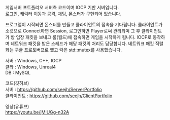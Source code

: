 게임서버 포트폴리오 서버측 코드이며 IOCP 기반 서버입니다. <br/>
로그인, 캐릭터 이동과 공격, 채팅, 몬스터가 구현되어 있습니다.<br/>

프로그램이 시작되면 몬스터를 만들고 클라이언트의 접속을 기다립니다. 클라이언트가 소켓으로 Connect하면 Session, 로그인하면 Player로써 관리되며
그 후 클라이언트가 방 입장 패킷을 보내고 룸(월드)에 접속하면 게임을 시작하게 됩니다.
IOCP로 동작하며 네트워크 패킷을 받은 스레드가 해당 패킷의 처리도 담당합니다. 
네트워크 패킷 직렬화는 구글 프로토버프로 했고 락은 std::mutex를 사용했습니다.

서버 : Windows, C++, IOCP<br/>
클라 : Windows, Unreal4 <br/>
DB : MySQL<br/>

코드(깃허브)<br/>
서버 : https://github.com/seejh/ServerPortfolio<br/>
클라이언트 : https://github.com/seejh/ClientPortfolio<br/> 

영상(유튜브)<br/>
https://youtu.be/jMlUGg-n32A
